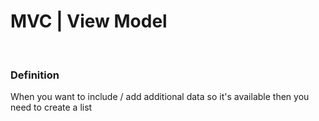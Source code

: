 # MVC | View Model 



<br/>

### Definition
When you want to include / add additional data so it's available then you need to create a list


